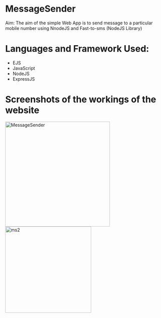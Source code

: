 # MessageSender
Aim: The aim of the simple Web App is to send message to a particular mobile number using NnodeJS and Fast-to-sms (NodeJS Library)


# Languages and Framework Used:
- EJS
- JavaScript
- NodeJS
- ExpressJS

# Screenshots of the workings of the website

<img width="331" alt="MessageSender" src="https://user-images.githubusercontent.com/60184336/124174943-9734c900-daca-11eb-930e-80b261bb3d5f.PNG">

<img width="272" alt="ms2" src="https://user-images.githubusercontent.com/60184336/124175124-d400c000-daca-11eb-9c5b-949136166a3e.PNG">




